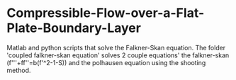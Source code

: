 # Compressible-Flow-over-a-Flat-Plate-Boundary-Layer
Matlab and python scripts that solve the Falkner-Skan equation. The folder 'coupled falkner-skan equation' solves 2 couple equations' the falkner-skan (f'''+ff''=b(f'^2-1-S)) and the polhausen equation using the shooting method.
